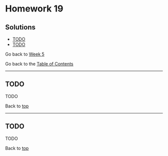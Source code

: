 # Homework 19

## Solutions

- [TODO](#todo)
- [TODO](#todo)

Go back to [Week 5](/Week%205/week-5-homeworks-solutions.md)

Go back to the [Table of Contents](/README.md)

---

## TODO

TODO

Back to [top](#solutions)

---

## TODO

TODO

Back to [top](#solutions)